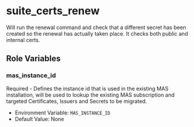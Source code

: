 suite_certs_renew
=============

Will run the renewal command and check that a different secret has been created so the renewal has actually taken place. It checks both public and internal certs.

Role Variables
--------------
### mas_instance_id
Required - Defines the instance id that is used in the existing MAS installation, will be used to lookup the existing MAS subscription and targeted Certificates, Issuers and Secrets to be migrated.

- Environment Variable: `MAS_INSTANCE_ID`
- Default Value: None

